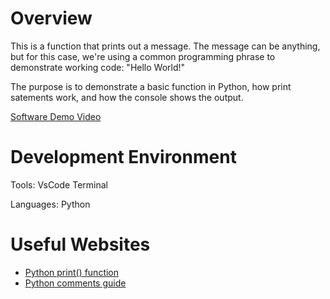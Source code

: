 # Overview

This is a function that prints out a message. The message can be anything, but for this case, we're using a common programming phrase to demonstrate working code: "Hello World!"

The purpose is to demonstrate a basic function in Python, how print satements work, and how the console shows the output.

[Software Demo Video](https://youtu.be/qbWd0B9fqTA)

# Development Environment

Tools:
VsCode
Terminal

Languages:
Python

# Useful Websites

* [Python print() function](https://www.w3schools.com/python/ref_func_print.asp)
* [Python comments guide](https://realpython.com/python-comments-guide/)